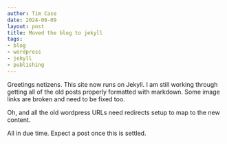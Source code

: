 ```yaml
---
author: Tim Case
date: 2024-06-09
layout: post
title: Moved the blog to jekyll
tags:
- blog
- wordpress
- jekyll
- publishing
---
```


Greetings netizens. This site now runs on Jekyll. I am still working through
getting all of the old posts properly formatted with markdown. Some image links
are broken and need to be fixed too.

Oh, and all the old wordpress URLs need redirects setup to map to the new
content.

All in due time. Expect a post once this is settled.
